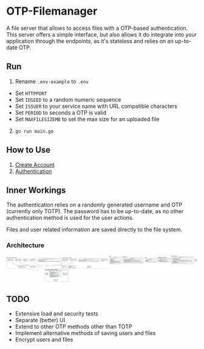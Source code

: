 # OTP-Filemanager

A file server that allows to access files with a OTP-based authentication.
This server offers a simple interface, but also allows it do integrate into your application through
the endpoints, as it's stateless and relies on an up-to-date OTP.



## Run
1. Rename `.env-example` to `.env`
  * Set `HTTPPORT` 
  * Set `IDSEED` to a random numeric sequence
  * Set `ISSUER` to your service name with URL compatible characters 
  * Set `PERIOD` to seconds a OTP is valid
  * Set `MAXFILESIZEMB` to set the max size for an uploaded file
2. `go run main.go`

## How to Use

1. [Create Account](/docs/createAccount.md)
2. [Authentication](/docs/authentication.md)

## Inner Workings
The authentication relies on a randomly generated username and OTP (currently only TOTP).
The password has to be up-to-date, as no other authentication method is used for the user actions.

Files and user related information are saved directly to the file system.
### Architecture

![Overview](./docs/architecture/actual.png)

## TODO
- Extensive load and security tests
- Separate (better) UI
- Extend to other OTP methods other than TOTP
- Implement alternative methods of saving users and files
- Encrypt users and files